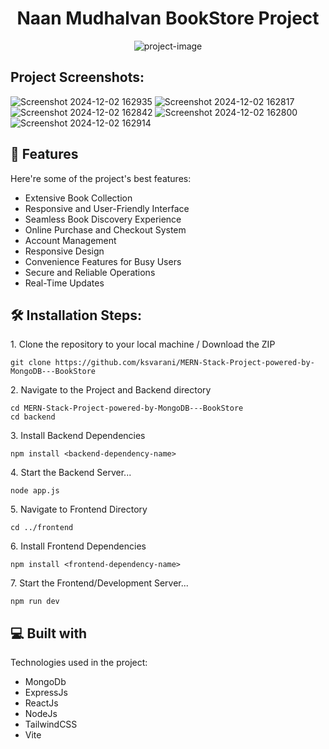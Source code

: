 <h1 align="center" id="title">Naan Mudhalvan BookStore Project</h1>

<p align="center"><img src="https://socialify.git.ci/ksvarani/MERN-Stack-Project-powered-by-MongoDB---BookStore/image?description=1&descriptionEditable=A%20Naan%20Mudhalvan%20MERN%20Stack%20Book%20Store%20Application%20Powered%20By%20MongoDB&font=Jost&issues=1&language=1&logo=https%3A%2F%2Fimg.freepik.com%2Fpremium-vector%2Fatlas-holding-globe-logo-design-vector_773552-524.jpg%3Fsemt%3Dais_hybrid&name=1&owner=1&pattern=Floating%20Cogs&stargazers=1&theme=Dark" alt="project-image"></p>

<h2>Project Screenshots:</h2>

![Screenshot 2024-12-02 162935](https://github.com/user-attachments/assets/9cacfdd8-3a7f-4979-a9e1-148a54ad9f12)
![Screenshot 2024-12-02 162817](https://github.com/user-attachments/assets/eb622caf-fbac-4925-b9bd-b97532f0aeb5)
![Screenshot 2024-12-02 162842](https://github.com/user-attachments/assets/041b3028-c95d-4426-bfca-79781cda1e0f)
![Screenshot 2024-12-02 162800](https://github.com/user-attachments/assets/c5ba198a-12f1-4e6b-8e96-b960e31d9466)
![Screenshot 2024-12-02 162914](https://github.com/user-attachments/assets/cfeddf9c-1973-4590-be10-0f6058b56c21)

<h2>🧐 Features</h2>

Here're some of the project's best features:

*   Extensive Book Collection
*   Responsive and User-Friendly Interface
*   Seamless Book Discovery Experience
*   Online Purchase and Checkout System
*   Account Management
*   Responsive Design
*   Convenience Features for Busy Users
*   Secure and Reliable Operations
*   Real-Time Updates

<h2>🛠️ Installation Steps:</h2>

<p>1. Clone the repository to your local machine / Download the ZIP</p>

```
git clone https://github.com/ksvarani/MERN-Stack-Project-powered-by-MongoDB---BookStore
```

<p>2. Navigate to the Project and Backend directory</p>

```
cd MERN-Stack-Project-powered-by-MongoDB---BookStore
cd backend
```

<p>3. Install Backend Dependencies</p>

```
npm install <backend-dependency-name>
```

<p>4. Start the Backend Server...</p>

```
node app.js
```

<p>5. Navigate to Frontend Directory</p>

```
cd ../frontend
```

<p>6. Install Frontend Dependencies</p>

```
npm install <frontend-dependency-name>
```

<p>7. Start the Frontend/Development Server...</p>

```
npm run dev
```

<h2>💻 Built with</h2>

Technologies used in the project:

*   MongoDb
*   ExpressJs
*   ReactJs
*   NodeJs
*   TailwindCSS
*   Vite
